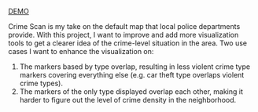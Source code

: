 [DEMO](https://vitalysinitsin.github.io/crime_scan/)

Crime Scan is my take on the default map that local police departments provide. With this project, I want to improve and add more visualization tools to get a clearer idea of the crime-level situation in the area. Two use cases I want to enhance the visualization on:

1. The markers based by type overlap, resulting in less violent crime type markers covering everything else (e.g. car theft type overlaps violent crime types).
2. The markers of the only type displayed overlap each other, making it harder to figure out the level of crime density in the neighborhood.

</br>
